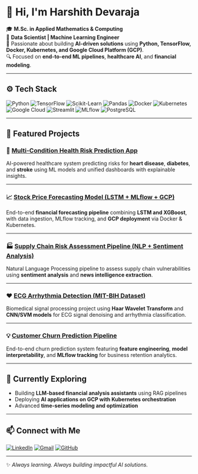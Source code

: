 # 👋 Hi, I'm **Harshith Devaraja**

🎓 **M.Sc. in Applied Mathematics & Computing**  
💼 **Data Scientist | Machine Learning Engineer**  
🚀 Passionate about building **AI-driven solutions** using **Python, TensorFlow, Docker, Kubernetes, and Google Cloud Platform (GCP)**.  
🔍 Focused on **end-to-end ML pipelines**, **healthcare AI**, and **financial modeling**.

---

## ⚙️ **Tech Stack**

![Python](https://img.shields.io/badge/-Python-3776AB?logo=python&logoColor=white)
![TensorFlow](https://img.shields.io/badge/-TensorFlow-FF6F00?logo=tensorflow&logoColor=white)
![Scikit-Learn](https://img.shields.io/badge/-Scikit--Learn-F7931E?logo=scikitlearn&logoColor=white)
![Pandas](https://img.shields.io/badge/-Pandas-150458?logo=pandas&logoColor=white)
![Docker](https://img.shields.io/badge/-Docker-2496ED?logo=docker&logoColor=white)
![Kubernetes](https://img.shields.io/badge/-Kubernetes-326CE5?logo=kubernetes&logoColor=white)
![Google Cloud](https://img.shields.io/badge/-Google%20Cloud-4285F4?logo=googlecloud&logoColor=white)
![Streamlit](https://img.shields.io/badge/-Streamlit-FF4B4B?logo=streamlit&logoColor=white)
![MLflow](https://img.shields.io/badge/-MLflow-0194E2?logo=mlflow&logoColor=white)
![PostgreSQL](https://img.shields.io/badge/-PostgreSQL-336791?logo=postgresql&logoColor=white)

---

## 📌 **Featured Projects**

### 🏥 [**Multi-Condition Health Risk Prediction App**](https://github.com/Harshithpatali/health-risk-app)
AI-powered healthcare system predicting risks for **heart disease**, **diabetes**, and **stroke** using ML models and unified dashboards with explainable insights.

---

### 📈 [**Stock Price Forecasting Model (LSTM + MLflow + GCP)**](https://github.com/Harshithpatali/Stock-prediction-model)
End-to-end **financial forecasting pipeline** combining **LSTM and XGBoost**, with data ingestion, MLflow tracking, and **GCP deployment** via Docker & Kubernetes.

---

### 🏭 [**Supply Chain Risk Assessment Pipeline (NLP + Sentiment Analysis)**](https://github.com/Harshithpatali/Supply-Chain-Risk-Assessment-Pipeline-Using-NLP-and-Sentiment-Analysis)
Natural Language Processing pipeline to assess supply chain vulnerabilities using **sentiment analysis** and **news intelligence extraction**.

---

### ❤️ [**ECG Arrhythmia Detection (MIT-BIH Dataset)**](https://github.com/Harshithpatali/Haar_ECG)
Biomedical signal processing project using **Haar Wavelet Transform** and **CNN/SVM models** for ECG signal denoising and arrhythmia classification.

---

### 💡 [**Customer Churn Prediction Pipeline**](https://github.com/Harshithpatali/customer_churn_pipeline)
End-to-end churn prediction system featuring **feature engineering**, **model interpretability**, and **MLflow tracking** for business retention analytics.

---

## 🌱 **Currently Exploring**
- Building **LLM-based financial analysis assistants** using RAG pipelines  
- Deploying **AI applications on GCP with Kubernetes orchestration**  
- Advanced **time-series modeling and optimization**

---

## 📫 **Connect with Me**

[![LinkedIn](https://img.shields.io/badge/-Harshith%20Devaraja-blue?logo=linkedin&logoColor=white)](https://www.linkedin.com/in/harshith-devaraja-087ba0228)
[![Gmail](https://img.shields.io/badge/-harshikollur302%40gmail.com-D14836?logo=gmail&logoColor=white)](mailto:harshikollur302@gmail.com)
[![GitHub](https://img.shields.io/badge/-Harshithpatali-181717?logo=github&logoColor=white)](https://github.com/Harshithpatali)

---

✨ _Always learning. Always building impactful AI solutions._
